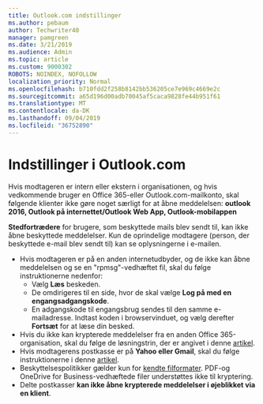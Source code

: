 ```yaml
---
title: Outlook.com indstillinger
ms.author: pebaum
author: Techwriter40
manager: pamgreen
ms.date: 3/21/2019
ms.audience: Admin
ms.topic: article
ms.custom: 9000302
ROBOTS: NOINDEX, NOFOLLOW
localization_priority: Normal
ms.openlocfilehash: b710fdd2f258b8142bb536205ce7e969c4669e2c
ms.sourcegitcommit: a65d196d00adb70045af5caca9828fe44b951f61
ms.translationtype: MT
ms.contentlocale: da-DK
ms.lasthandoff: 09/04/2019
ms.locfileid: "36752890"
---
```

# <a name="settings-in-outlookcom"></a>Indstillinger i Outlook.com

Hvis modtageren er intern eller ekstern i organisationen, og hvis vedkommende bruger en Office 365-eller Outlook.com-mailkonto, skal følgende klienter ikke gøre noget særligt for at åbne meddelelsen: **outlook 2016, Outlook på internettet/Outlook Web App, Outlook-mobilappen**

**Stedfortrædere** for brugere, som beskyttede mails blev sendt til, kan ikke åbne beskyttede meddelelser. Kun de oprindelige modtagere (person, der beskyttede e-mail blev sendt til) kan se oplysningerne i e-mailen.

- Hvis modtageren er på en anden internetudbyder, og de&nbsp;ikke kan åbne meddelelsen og se en "rpmsg"-vedhæftet fil, skal du følge instruktionerne nedenfor:
    - Vælg **Læs** beskeden.
    - De omdirigeres til en side, hvor de skal vælge **Log på med en engangsadgangskode**.
    - En adgangskode til engangsbrug sendes til den samme e-mailadresse. Indtast koden i browservinduet, og vælg derefter **Fortsæt** for at læse din besked.
- Hvis du ikke kan krypterede meddelelser fra en anden Office 365-organisation, skal du følge de løsningstrin, der er angivet i denne [artikel](https://support.office.com/article/known-issues-opening-irm-protected-emails-sent-from-users-in-other-office-365-organizations-0dec0593-a05d-4aa2-8445-9311ebab3164).
- Hvis modtagerens postkasse er på **Yahoo eller Gmail**, skal du følge</span> instruktionerne i denne [artikel](https://support.office.com/article/how-do-i-open-a-protected-message-1157a286-8ecc-4b1e-ac43-2a608fbf3098).
- Beskyttelsespolitikker gælder kun for [kendte filformater](https://docs.microsoft.com/azure/information-protection/rms-client/client-admin-guide-file-types). PDF-og OneDrive for Business-vedhæftede filer understøttes ikke til kryptering.
- Delte postkasser **kan ikke åbne krypterede meddelelser i øjeblikket via en klient**. 
